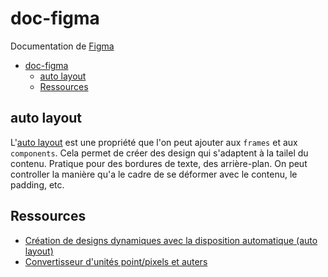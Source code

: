 # doc-figma

Documentation de [Figma](https://www.figma.com/)

- [doc-figma](#doc-figma)
  - [auto layout](#auto-layout)
  - [Ressources](#ressources)


## auto layout

L'[auto layout](https://help.figma.com/hc/en-us/articles/360040451373) est une propriété que l'on peut ajouter aux `frames` et aux `components`. Cela permet de créer des design qui s'adaptent à la tailel du contenu. Pratique pour des bordures de texte, des arrière-plan. On peut controller la manière qu'a le cadre de se déformer avec le contenu, le padding, etc.

## Ressources

- [Création de designs dynamiques avec la disposition automatique (auto layout)](https://help.figma.com/hc/en-us/articles/360040451373)
- [Convertisseur d'unités point/pixels et auters](https://www.convertir-unites.info/convertisseur-d-unites.php?type=schriftgroesse)

